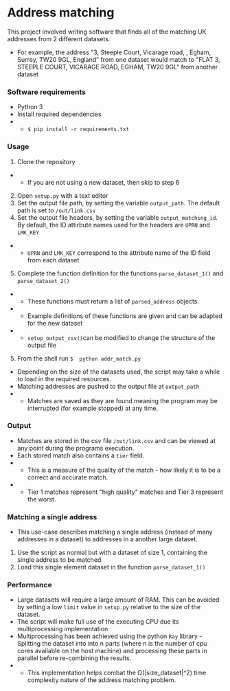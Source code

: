 
# Address matching

This project involved writing software that finds all of the matching UK addresses from 2 different datasets.
- For example, the address "3, Steeple Court, Vicarage road, , Egham, Surrey, TW20 9GL, England" from one dataset would match to "FLAT 3, STEEPLE COURT, VICARAGE ROAD, EGHAM, TW20 9GL" from another dataset

### Software requirements
- Python 3
- Install required dependencies
- - `$ pip install -r requirements.txt`

### Usage

1. Clone the repository
- - If you are not using a new dataset, then skip to step 6
2. Open `setup.py` with a text editor
3. Set the output file path, by setting the variable `output_path`. The default path is set to `/out/link.csv`
4. Set the output file headers, by setting the variable  `output_matching_id`. By default, the ID attirbute names used for the headers are `UPRN` and `LMK_KEY`
 - - `UPRN` and `LMK_KEY` correspond to the attribute name of the ID field from each dataset
 5. Complete the function definition for the functions `parse_dataset_1()` and 	`parse_dataset_2()`
- - These functions must return a list of `parsed_address` objects.
- - Example definitions of these functions are given and can be adapted for the new dataset
- - `setup_output_csv()`can be modified to change the structure of the output file
5.  From the shell run `$  python addr_match.py`
- Depending on the size of the datasets used, the script may take a while to load in the required resources.
- Matching addresses are pushed to the output file at `output_path`
- - Matches are saved as they are found meaning the program may be interrupted (for example stopped) at any     time.

### Output 
- Matches are stored in the csv file `/out/link.csv` and can be viewed at any point during the programs execution.
- Each stored match also contains a `tier` field.
- - This is a measure of the quality of the match - how likely it is to be a correct and accurate match.
- - Tier 1 matches represent "high quality" matches and Tier 3 represent the worst.

### Matching a single address
- This use-case describes matching a single address (instead of many addresses in a dataset) to addresses in a another large dataset.
1) Use the script as normal but with a dataset of size 1, containing the single address to be matched.
2) Load this single element dataset in the function `parse_dataset_1()`


### Performance
- Large datasets will require a large amount of RAM. This can be avoided by setting a low `limit` value in `setup.py` relative to the size of the dataset.
- The script will make full use of the executing CPU due its multiprocessing implementation
- Multiprocessing has been achieved using the python `Ray` library - Splitting the dataset into into n parts (where n is the number of cpu cores available on the host machine) and processing these parts in parallel before re-combining the results.
- - This implementation helps combat the Ω(|size_dataset|^2) time complexity nature of the address matching problem.
